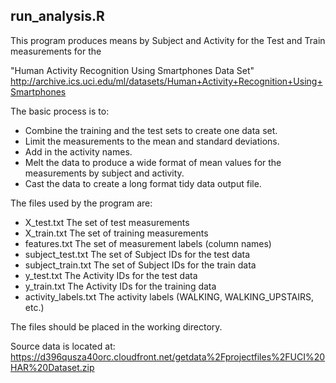 ## run_analysis.R

This program produces means by Subject and Activity for the Test and Train measurements for the  

"Human Activity Recognition Using Smartphones Data Set"  
http://archive.ics.uci.edu/ml/datasets/Human+Activity+Recognition+Using+Smartphones 

The basic process is to:
+ Combine the training and the test sets to create one data set.  
+ Limit the measurements to the mean and standard deviations.   
+ Add in the activity names.  
+ Melt the data to produce a wide format of mean values for the measurements by subject and activity.  
+ Cast the data to create a long format tidy data output file.  

The files used by the program are:  
+ X_test.txt                 The set of test measurements  
+ X_train.txt                The set of training measurements  
+ features.txt               The set of measurement labels (column names)  
+ subject_test.txt           The set of Subject IDs for the test data  
+ subject_train.txt          The set of Subject IDs for the train data  
+ y_test.txt                 The Activity IDs for the test data  
+ y_train.txt                The Activity IDs for the training data  
+ activity_labels.txt        The activity labels (WALKING, WALKING_UPSTAIRS, etc.)  


The files should be placed in the working directory.  


Source data is located at:  
https://d396qusza40orc.cloudfront.net/getdata%2Fprojectfiles%2FUCI%20HAR%20Dataset.zip  
